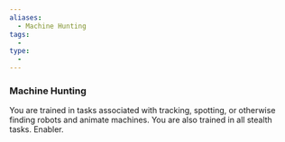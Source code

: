 ```yaml
---
aliases:
  - Machine Hunting
tags:
  - 
type:
  - 
---
```

### Machine Hunting

You are trained in tasks associated with tracking, spotting, or otherwise finding robots and animate machines. You are also trained in all stealth tasks. Enabler.